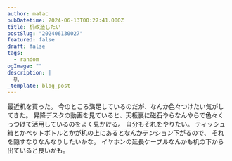 ```yaml
---
author: matac
pubDatetime: 2024-06-13T00:27:41.000Z
title: 机改造したい
postSlug: "202406130027"
featured: false
draft: false
tags:
  - random
ogImage: ""
description: |
  机
_template: blog_post
---
```


最近机を買った。
今のところ満足しているのだが、なんか色々つけたい気がしてきた。
昇降デスクの動画を見ていると、天板裏に磁石やらなんやらで色々くっつけて活用しているのをよく見かける。
自分もそれをやりたい。
ティッシュ箱とかペットボトルとかが机の上にあるとなんかテンション下がるので、
それを隠すなりなんなりしたいかな。
イヤホンの延長ケーブルなんかも机の下から出ていると良いかも。

